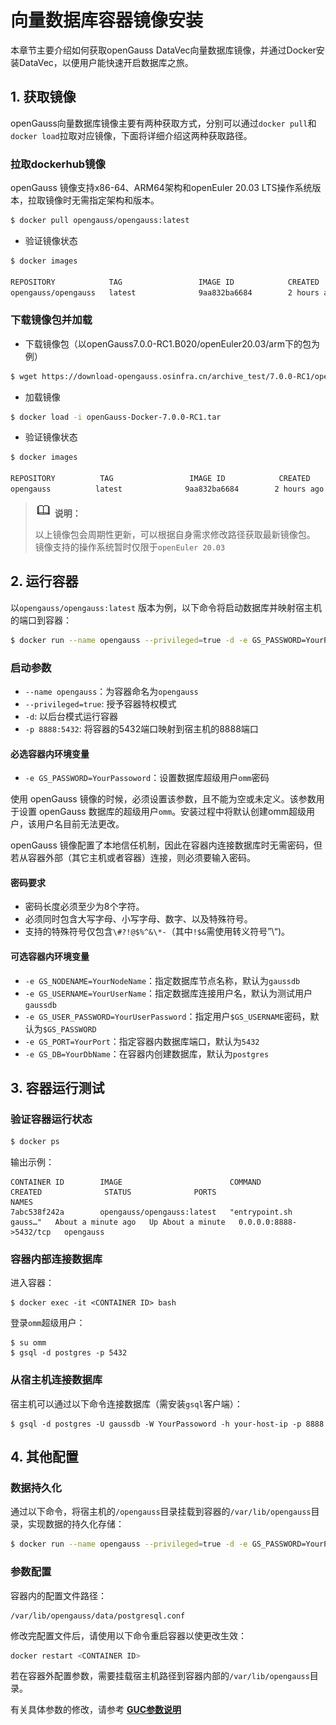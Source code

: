 # 向量数据库容器镜像安装
本章节主要介绍如何获取openGauss DataVec向量数据库镜像，并通过Docker安装DataVec，以便用户能快速开启数据库之旅。

## 1. 获取镜像
openGauss向量数据库镜像主要有两种获取方式，分别可以通过`docker pull`和`docker load`拉取对应镜像，下面将详细介绍这两种获取路径。
### 拉取dockerhub镜像
openGauss 镜像支持x86-64、ARM64架构和openEuler 20.03 LTS操作系统版本，拉取镜像时无需指定架构和版本。

```bash
$ docker pull opengauss/opengauss:latest
```
- 验证镜像状态
```bash
$ docker images

REPOSITORY            TAG                 IMAGE ID            CREATED             SIZE
opengauss/opengauss   latest              9aa832ba6684        2 hours ago         1.44GB
```

### 下载镜像包并加载
- 下载镜像包（以openGauss7.0.0-RC1.B020/openEuler20.03/arm下的包为例）
``` bash
$ wget https://download-opengauss.osinfra.cn/archive_test/7.0.0-RC1/openGauss7.0.0-RC1.B020/openEuler20.03/arm/openGauss-Docker-7.0.0-RC1.tar
```
- 加载镜像
``` bash
$ docker load -i openGauss-Docker-7.0.0-RC1.tar
```
- 验证镜像状态
```bash
$ docker images

REPOSITORY          TAG                 IMAGE ID            CREATED             SIZE
opengauss          latest              9aa832ba6684        2 hours ago         1.44GB
```
>![](public_sys-resources/icon-note.png) **说明：**
> 
> 以上镜像包会周期性更新，可以根据自身需求修改路径获取最新镜像包。<br>
> 镜像支持的操作系统暂时仅限于`openEuler 20.03`


## 2. 运行容器
以`opengauss/opengauss:latest` 版本为例，以下命令将启动数据库并映射宿主机的端口到容器：
```bash
$ docker run --name opengauss --privileged=true -d -e GS_PASSWORD=YourPassoword -p 8888:5432 opengauss/opengauss:latest
```

### 启动参数
-   `--name opengauss`：为容器命名为`opengauss`
-   `--privileged=true`: 授予容器特权模式
-   `-d`: 以后台模式运行容器
-   `-p 8888:5432`: 将容器的5432端口映射到宿主机的8888端口

#### 必选容器内环境变量
-   `-e GS_PASSWORD=YourPassoword`：设置数据库超级用户`omm`密码

使用 openGauss 镜像的时候，必须设置该参数，且不能为空或未定义。该参数用于设置 openGauss 数据库的超级用户`omm`。安装过程中将默认创建omm超级用户，该用户名目前无法更改。

openGauss 镜像配置了本地信任机制，因此在容器内连接数据库时无需密码，但若从容器外部（其它主机或者容器）连接，则必须要输入密码。

#### **密码要求**

-   密码长度必须至少为8个字符。
-   必须同时包含大写字母、小写字母、数字、以及特殊符号。
-   支持的特殊符号仅包含`\#?!@$%^&\*-`（其中`!$&`需使用转义符号”\“)。

#### 可选容器内环境变量
-   `-e GS_NODENAME=YourNodeName`：指定数据库节点名称，默认为`gaussdb`
-   `-e GS_USERNAME=YourUserName`：指定数据库连接用户名，默认为测试用户`gaussdb`
-   `-e GS_USER_PASSWORD=YourUserPassword`：指定用户`$GS_USERNAME`密码，默认为`$GS_PASSWORD`
-   `-e GS_PORT=YourPort`：指定容器内数据库端口，默认为`5432`
-   `-e GS_DB=YourDbName`：在容器内创建数据库，默认为`postgres`



## 3. 容器运行测试
### 验证容器运行状态
```bash
$ docker ps 
```
输出示例：
```
CONTAINER ID        IMAGE                        COMMAND                  CREATED              STATUS              PORTS                    NAMES
7abc538f242a        opengauss/opengauss:latest   "entrypoint.sh gauss…"   About a minute ago   Up About a minute   0.0.0.0:8888->5432/tcp   opengauss
```

### 容器内部连接数据库

进入容器：
```
$ docker exec -it <CONTAINER ID> bash
```

登录`omm`超级用户：
```
$ su omm
$ gsql -d postgres -p 5432
```

### 从宿主机连接数据库

宿主机可以通过以下命令连接数据库（需安装`gsql`客户端）：
```shell
$ gsql -d postgres -U gaussdb -W YourPassoword -h your-host-ip -p 8888 
```

## 4. 其他配置
### 数据持久化

通过以下命令，将宿主机的`/opengauss`目录挂载到容器的`/var/lib/opengauss`目录，实现数据的持久化存储：
```bash
$ docker run --name opengauss --privileged=true -d -e GS_PASSWORD=YourPassoword -v /opengauss:/var/lib/opengauss opengauss/opengauss:latest
```

### 参数配置<a name="zh-cn_topic_0283136491_section973016196416"></a>
容器内的配置文件路径：
```
/var/lib/opengauss/data/postgresql.conf
```

修改完配置文件后，请使用以下命令重启容器以使更改生效：
```bash
docker restart <CONTAINER ID>
```
若在容器外配置参数，需要挂载宿主机路径到容器内部的`/var/lib/opengauss`目录。

有关具体参数的修改，请参考 **[GUC参数说明](../DatabaseReference/GUC参数说明.md)**  